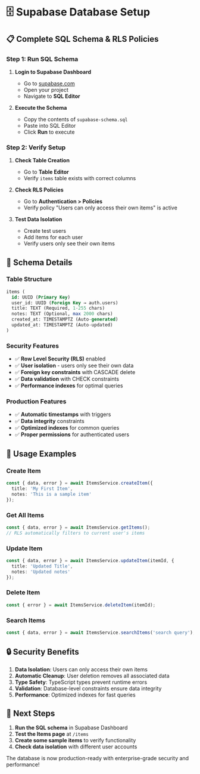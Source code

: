 # 🗄️ Supabase Database Setup

## 📋 Complete SQL Schema & RLS Policies

### **Step 1: Run SQL Schema**

1. **Login to Supabase Dashboard**
   - Go to [supabase.com](https://supabase.com)
   - Open your project
   - Navigate to **SQL Editor**

2. **Execute the Schema**
   - Copy the contents of `supabase-schema.sql`
   - Paste into SQL Editor
   - Click **Run** to execute

### **Step 2: Verify Setup**

1. **Check Table Creation**
   - Go to **Table Editor**
   - Verify `items` table exists with correct columns

2. **Check RLS Policies**
   - Go to **Authentication > Policies**
   - Verify policy "Users can only access their own items" is active

3. **Test Data Isolation**
   - Create test users
   - Add items for each user
   - Verify users only see their own items

## 🔧 **Schema Details**

### **Table Structure**
```sql
items (
  id: UUID (Primary Key)
  user_id: UUID (Foreign Key → auth.users)
  title: TEXT (Required, 1-255 chars)
  notes: TEXT (Optional, max 2000 chars)
  created_at: TIMESTAMPTZ (Auto-generated)
  updated_at: TIMESTAMPTZ (Auto-updated)
)
```

### **Security Features**
- ✅ **Row Level Security (RLS)** enabled
- ✅ **User isolation** - users only see their own data
- ✅ **Foreign key constraints** with CASCADE delete
- ✅ **Data validation** with CHECK constraints
- ✅ **Performance indexes** for optimal queries

### **Production Features**
- ✅ **Automatic timestamps** with triggers
- ✅ **Data integrity** constraints
- ✅ **Optimized indexes** for common queries
- ✅ **Proper permissions** for authenticated users

## 🚀 **Usage Examples**

### **Create Item**
```typescript
const { data, error } = await ItemsService.createItem({
  title: 'My First Item',
  notes: 'This is a sample item'
});
```

### **Get All Items**
```typescript
const { data, error } = await ItemsService.getItems();
// RLS automatically filters to current user's items
```

### **Update Item**
```typescript
const { data, error } = await ItemsService.updateItem(itemId, {
  title: 'Updated Title',
  notes: 'Updated notes'
});
```

### **Delete Item**
```typescript
const { error } = await ItemsService.deleteItem(itemId);
```

### **Search Items**
```typescript
const { data, error } = await ItemsService.searchItems('search query');
```

## 🔒 **Security Benefits**

1. **Data Isolation**: Users can only access their own items
2. **Automatic Cleanup**: User deletion removes all associated data
3. **Type Safety**: TypeScript types prevent runtime errors
4. **Validation**: Database-level constraints ensure data integrity
5. **Performance**: Optimized indexes for fast queries

## 📱 **Next Steps**

1. **Run the SQL schema** in Supabase Dashboard
2. **Test the Items page** at `/items`
3. **Create some sample items** to verify functionality
4. **Check data isolation** with different user accounts

The database is now production-ready with enterprise-grade security and performance!
